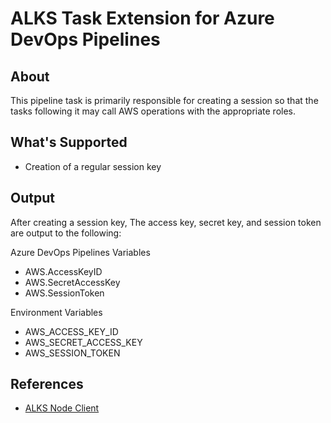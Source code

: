 # ALKS Task Extension for Azure DevOps Pipelines

## About

This pipeline task is primarily responsible for creating a session so that the
tasks following it may call AWS operations with the appropriate roles.

## What's Supported

* Creation of a regular session key

## Output

After creating a session key, The access key, secret key, and session token are
output to the following:

Azure DevOps Pipelines Variables

* AWS.AccessKeyID
* AWS.SecretAccessKey
* AWS.SessionToken

Environment Variables

* AWS_ACCESS_KEY_ID
* AWS_SECRET_ACCESS_KEY
* AWS_SESSION_TOKEN

## References

* [ALKS Node Client](https://github.com/Cox-Automotive/alks-node)
